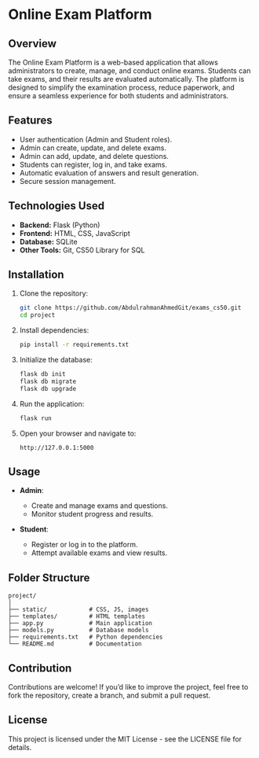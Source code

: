 # Online Exam Platform

## Overview

The Online Exam Platform is a web-based application that allows administrators to create, manage, and conduct online exams. Students can take exams, and their results are evaluated automatically. The platform is designed to simplify the examination process, reduce paperwork, and ensure a seamless experience for both students and administrators.

## Features

* User authentication (Admin and Student roles).
* Admin can create, update, and delete exams.
* Admin can add, update, and delete questions.
* Students can register, log in, and take exams.
* Automatic evaluation of answers and result generation.
* Secure session management.

## Technologies Used

* **Backend:** Flask (Python)
* **Frontend:** HTML, CSS, JavaScript
* **Database:** SQLite
* **Other Tools:** Git, CS50 Library for SQL

## Installation

1. Clone the repository:

   ```bash
   git clone https://github.com/AbdulrahmanAhmedGit/exams_cs50.git
   cd project
   ```

2. Install dependencies:

   ```bash
   pip install -r requirements.txt
   ```

3. Initialize the database:

   ```bash
   flask db init
   flask db migrate
   flask db upgrade
   ```

4. Run the application:

   ```bash
   flask run
   ```

5. Open your browser and navigate to:

   ```
   http://127.0.0.1:5000
   ```

## Usage

* **Admin**:

  * Create and manage exams and questions.
  * Monitor student progress and results.
* **Student**:

  * Register or log in to the platform.
  * Attempt available exams and view results.

## Folder Structure

```
project/
│
├── static/            # CSS, JS, images
├── templates/         # HTML templates
├── app.py             # Main application
├── models.py          # Database models
├── requirements.txt   # Python dependencies
└── README.md          # Documentation
```

## Contribution

Contributions are welcome! If you’d like to improve the project, feel free to fork the repository, create a branch, and submit a pull request.

## License

This project is licensed under the MIT License - see the LICENSE file for details.
